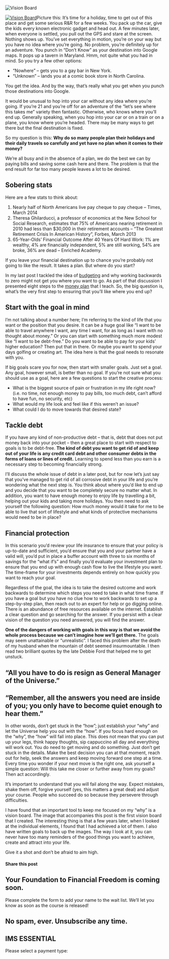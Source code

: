 ![Vision Board](https://yourfinanciallaunchpad.com/wp-content/uploads/elementor/thumbs/Vision-Board-qdc6ctku5dolaphy3e3x8c2t0aeflqn79oqrfq5jm0.jpg "Vision Board")

[![Vision Board](http://yflmainprod.wpengine.com/wp-content/uploads/2014/07/Vision-Board-300x225.jpg)](http://yflmainprod.wpengine.com/wp-content/uploads/2014/07/Vision-Board.jpg)Picture this: It’s time for a holiday, time to get out of this place and get some serious R&R for a few weeks. You pack up the car, give the kids every known electronic gadget and head out. A few minutes later, when everyone is settled, you pull out the GPS and stare at the screen. Nothing shows up. You’ve set everything in motion, you’re on your way but you have no idea where you’re going. No problem, you’re definitely up for an adventure. You punch in “Don’t Know” as your destination into Google maps. It pops up a tavern in Maryland. Hmm, not quite what you had in mind. So you try a few other options:

- “Nowhere” – gets you to a gay bar in New York.
- “Unknown” – lands you at a comic book store in North Carolina.

You get the idea. And by the way, that’s really what you get when you punch those destinations into Google.

It would be unusual to hop into your car without any idea where you’re going. If you’re 21 and you’re off for an adventure of the “let’s see where this takes me” variety then fantastic. Otherwise, who knows where you’ll end up. Generally speaking, when you hop into your car or on a train or on a plane, you know where you’re headed. There may be many ways to get there but the final destination is fixed.

So my question is this: **Why do so many people plan their holidays and their daily travels so carefully and yet have no plan when it comes to their money?**

We’re all busy and in the absence of a plan, we do the best we can by paying bills and saving some cash here and there. The problem is that the end result for far too many people leaves a lot to be desired.

## Sobering stats

Here are a few stats to think about:

1. Nearly half of North Americans live pay cheque to pay cheque – Times, March 2014
2. Theresa Ghilarducci, a professor of economics at the New School for Social Research, estimates that 75% of Americans nearing retirement in 2010 had less than $30,000 in their retirement accounts – “The Greatest Retirement Crisis In American History”, Forbes, March 2013
3. 65-Year-Olds’ Financial Outcome After 40 Years Of Hard Work: 1% are wealthy, 4% are financially independent, 5% are still working, 54% are broke, 36% are dead – Enriched Academy.

If you leave your financial destination up to chance you’re probably not going to like the result. It takes a plan. But where do you start?

In my last post I tackled the idea of [budgeting](https://yflmainprod.wpengine.com/2014/06/forget-about-budgeting-and-do-this-instead/) and why working backwards to zero might not get you where you want to go. As part of that discussion I presented eight steps to the [money plan](https://yflmainprod.wpengine.com/2014/06/forget-about-budgeting-and-do-this-instead/) that I teach. So, the big question is, what’s the very first step to ensuring that you’ll like where you end up?

## Start with the goal in mind

I’m not talking about a number here; I’m referring to the kind of life that you want or the position that you desire. It can be a huge goal like “I want to be able to travel anywhere I want, any time I want, for as long as I want with no thought about money.” Or you can start with something much more modest like “I want to be debt-free.” Do you want to be able to pay for your kids’ higher education? Then put that in there. Or maybe you want to spend your days golfing or creating art. The idea here is that the goal needs to resonate with you.

If big goals scare you for now, then start with smaller goals. Just set a goal. Any goal, however small, is better than no goal. If you’re not sure what you should use as a goal, here are a few questions to start the creative process:

- What is the biggest source of pain or frustration in my life right now? (i.e. no time, not enough money to pay bills, too much debt, can’t afford to have fun, no security, etc)
- What would my life look and feel like if this weren’t an issue?
- What could I do to move towards that desired state?

## Tackle debt

If you have any kind of non-productive debt – that is, debt that does not put money back into your pocket – then a great place to start with respect to goals is to be debt-free. **The kind of debt you want to get rid of and keep out of your life is** **any credit card debt and other consumer debts in the forms of loans or lines of credit.** Learning to spend less than you earn is a necessary step to becoming financially strong.

I’ll discuss the whole issue of debt in a later post, but for now let’s just say that you’ve managed to get rid of all corrosive debt in your life and you’re wondering what the next step is. You think about where you’d like to end up and you decide that you want to be completely secure no matter what. In addition, you want to have enough money to enjoy life by travelling a bit, helping out your kids and taking more holidays. You then need to ask yourself the following question: How much money would it take for me to be able to live that sort of lifestyle and what kinds of protective mechanisms would need to be in place?

## Financial protection

In this scenario you’d review your life insurance to ensure that your policy is up-to-date and sufficient, you’d ensure that you and your partner have a valid will, you’d put in place a buffer account with three to six months of savings for the “what if’s” and finally you’d evaluate your investment plan to ensure that you end up with enough cash flow to live the lifestyle you want. The time-frame for your investments depends entirely on how quickly you want to reach your goal.

Regardless of the goal, the idea is to take the desired outcome and work backwards to determine which steps you need to take in what time frame. If you have a goal but you have no clue how to work backwards to set up a step-by-step plan, then reach out to an expert for help or go digging online. There is an abundance of free resources available on the internet. Establish a clear question and go searching for the answer. If you persist with a clear vision of the question you need answered, you will find the answer.

**One of the dangers of working with goals in this way is that we avoid the whole process because we can’t imagine how we’ll get there.** The goals may seem unattainable or “unrealistic”. I faced this problem after the death of my husband when the mountain of debt seemed insurmountable. I then read two brilliant quotes by the late Debbie Ford that helped me to get unstuck.

## “All you have to do is resign as General Manager of the Universe.”

## “Remember, all the answers you need are inside of you; you only have to become quiet enough to hear them.”

In other words, don’t get stuck in the “how”; just establish your “why” and let the Universe help you out with the “how”. If you focus hard enough on the “why”, the “how” will fall into place. This does not mean that you can put up your legs, think happy thoughts, sip cappuccino all day and everything will work out. You do need to get moving and do something. Just don’t get stuck in the details. Make the best decision you can at that moment, reach out for help, seek the answers and keep moving forward one step at a time. Every time you wonder if your next move is the right one, ask yourself a simple question: Will this take me closer or further away from my goals? Then act accordingly.

It’s important to understand that you will fail along the way. Expect mistakes, shake them off, forgive yourself (yes, this matters a great deal) and adjust your course. People who succeed do so because they persevere through difficulties.

I have found that an important tool to keep me focused on my “why” is a vision board. The image that accompanies this post is the first vision board that I created. The interesting thing is that a few years later, when I looked at the individual elements, I found that I had achieved a lot of them. I also have written goals to back up the images. The way I look at it, you can never have too many reminders of the good things you want to achieve, create and attract into your life.

Give it a shot and don’t be afraid to aim high.

#### Share this post

## Your Foundation to Financial Freedom is coming soon.

Please complete the form to add your name to the wait list. We’ll let you know as soon as the course is released!

## No spam, ever. Unsubscribe any time.

## IMS ESSENTIAL

Please select a payment type: